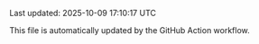 Last updated: 2025-10-09 17:10:17 UTC

This file is automatically updated by the GitHub Action workflow.
